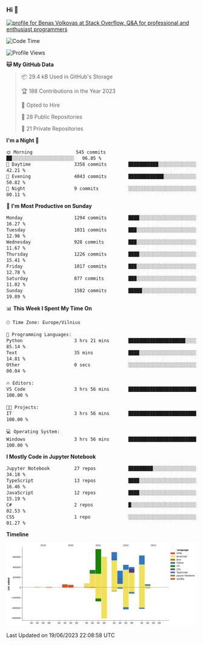 ### Hi 👋
<a href="https://stackoverflow.com/users/14954249/benas-volkovas"><img src="https://stackoverflow.com/users/flair/14954249.png?theme=dark" width="208" height="58" alt="profile for Benas Volkovas at Stack Overflow, Q&amp;A for professional and enthusiast programmers" title="profile for Benas Volkovas at Stack Overflow, Q&amp;A for professional and enthusiast programmers"></a>

<!--START_SECTION:waka-->
![Code Time](http://img.shields.io/badge/Code%20Time-1%2C460%20hrs%209%20mins-blue)

![Profile Views](http://img.shields.io/badge/Profile%20Views-0-blue)

**🐱 My GitHub Data** 

> 📦 29.4 kB Used in GitHub's Storage 
 > 
> 🏆 188 Contributions in the Year 2023
 > 
> 💼 Opted to Hire
 > 
> 📜 28 Public Repositories 
 > 
> 🔑 21 Private Repositories 
 > 
**I'm a Night 🦉** 

```text
🌞 Morning                545 commits         ██░░░░░░░░░░░░░░░░░░░░░░░   06.85 % 
🌆 Daytime                3358 commits        ███████████░░░░░░░░░░░░░░   42.21 % 
🌃 Evening                4043 commits        █████████████░░░░░░░░░░░░   50.82 % 
🌙 Night                  9 commits           ░░░░░░░░░░░░░░░░░░░░░░░░░   00.11 % 
```
📅 **I'm Most Productive on Sunday** 

```text
Monday                   1294 commits        ████░░░░░░░░░░░░░░░░░░░░░   16.27 % 
Tuesday                  1031 commits        ███░░░░░░░░░░░░░░░░░░░░░░   12.96 % 
Wednesday                928 commits         ███░░░░░░░░░░░░░░░░░░░░░░   11.67 % 
Thursday                 1226 commits        ████░░░░░░░░░░░░░░░░░░░░░   15.41 % 
Friday                   1017 commits        ███░░░░░░░░░░░░░░░░░░░░░░   12.78 % 
Saturday                 877 commits         ███░░░░░░░░░░░░░░░░░░░░░░   11.02 % 
Sunday                   1582 commits        █████░░░░░░░░░░░░░░░░░░░░   19.89 % 
```


📊 **This Week I Spent My Time On** 

```text
🕑︎ Time Zone: Europe/Vilnius

💬 Programming Languages: 
Python                   3 hrs 21 mins       █████████████████████░░░░   85.14 % 
Text                     35 mins             ████░░░░░░░░░░░░░░░░░░░░░   14.81 % 
Other                    0 secs              ░░░░░░░░░░░░░░░░░░░░░░░░░   00.04 % 

🔥 Editors: 
VS Code                  3 hrs 56 mins       █████████████████████████   100.00 % 

🐱‍💻 Projects: 
IT                       3 hrs 56 mins       █████████████████████████   100.00 % 

💻 Operating System: 
Windows                  3 hrs 56 mins       █████████████████████████   100.00 % 
```

**I Mostly Code in Jupyter Notebook** 

```text
Jupyter Notebook         27 repos            █████████░░░░░░░░░░░░░░░░   34.18 % 
TypeScript               13 repos            ████░░░░░░░░░░░░░░░░░░░░░   16.46 % 
JavaScript               12 repos            ████░░░░░░░░░░░░░░░░░░░░░   15.19 % 
C#                       2 repos             █░░░░░░░░░░░░░░░░░░░░░░░░   02.53 % 
CSS                      1 repo              ░░░░░░░░░░░░░░░░░░░░░░░░░   01.27 % 
```



**Timeline**

![Lines of Code chart](https://raw.githubusercontent.com/BenasVolkovas/BenasVolkovas/main/assets/bar_graph.png)


 Last Updated on 19/06/2023 22:08:58 UTC
<!--END_SECTION:waka-->

